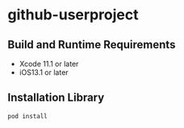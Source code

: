 # github-userproject

## Build and Runtime Requirements
- Xcode 11.1 or later
- iOS13.1 or later

## Installation Library

```
pod install
```
